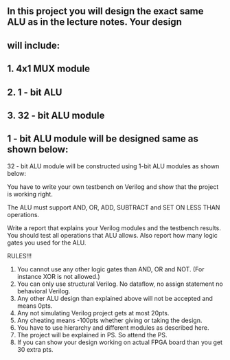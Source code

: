 
## In this project you will design the exact same ALU as in the lecture notes. Your design

## will include:

## 1. 4x1 MUX module

## 2. 1 - bit ALU

## 3. 32 - bit ALU module

## 1 - bit ALU module will be designed same as shown below:


32 - bit ALU module will be constructed using 1-bit ALU modules as shown below:

You have to write your own testbench on Verilog and show that the project is working right.

The ALU must support AND, OR, ADD, SUBTRACT and SET ON LESS THAN operations.

Write a report that explains your Verilog modules and the testbench results. You should test
all operations that ALU allows. Also report how many logic gates you used for the ALU.

RULES!!!

1. You cannot use any other logic gates than AND, OR and NOT. (For instance
    XOR is not allowed.)
2. You can only use structural Verilog. No dataflow, no assign statement no
    behavioral Verilog.
3. Any other ALU design than explained above will not be accepted and means
    0pts.
4. Any not simulating Verilog project gets at most 20pts.
5. Any cheating means -100pts whether giving or taking the design.
6. You have to use hierarchy and different modules as described here.
7. The project will be explained in PS. So attend the PS.
8. If you can show your design working on actual FPGA board than you get 30
    extra pts.


